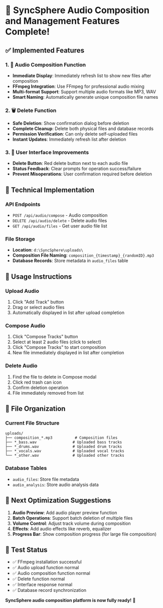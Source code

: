 # 🎵 SyncSphere Audio Composition and Management Features Complete!

## ✅ Implemented Features

### 1. 🎼 Audio Composition Function
- **Immediate Display**: Immediately refresh list to show new files after composition
- **FFmpeg Integration**: Use FFmpeg for professional audio mixing
- **Multi-format Support**: Support multiple audio formats like MP3, WAV
- **Smart Naming**: Automatically generate unique composition file names

### 2. 🗑️ Delete Function
- **Safe Deletion**: Show confirmation dialog before deletion
- **Complete Cleanup**: Delete both physical files and database records
- **Permission Verification**: Can only delete self-uploaded files
- **Instant Updates**: Immediately refresh list after deletion

### 3. 🎯 User Interface Improvements
- **Delete Button**: Red delete button next to each audio file
- **Status Feedback**: Clear prompts for operation success/failure
- **Prevent Misoperations**: User confirmation required before deletion

## 🔧 Technical Implementation

### API Endpoints
- `POST /api/audio/compose` - Audio composition
- `DELETE /api/audio/delete` - Delete audio files
- `GET /api/audio/files` - Get user audio file list

### File Storage
- **Location**: `d:\SyncSphere\uploads\`
- **Composition File Naming**: `composition_{timestamp}_{randomID}.mp3`
- **Database Records**: Store metadata in `audio_files` table

## 🎵 Usage Instructions

### Upload Audio
1. Click "Add Track" button
2. Drag or select audio files
3. Automatically displayed in list after upload completion

### Compose Audio
1. Click "Compose Tracks" button
2. Select at least 2 audio files (click to select)
3. Click "Compose Tracks" to start composition
4. New file immediately displayed in list after completion

### Delete Audio
1. Find the file to delete in Compose modal
2. Click red trash can icon
3. Confirm deletion operation
4. File immediately removed from list

## 📁 File Organization

### Current File Structure
```
uploads/
├── composition_*.mp3          # Composition files
├── *_bass.wav                # Uploaded bass tracks
├── *_drums.wav               # Uploaded drum tracks
├── *_vocals.wav              # Uploaded vocal tracks
└── *_other.wav               # Uploaded other tracks
```

### Database Tables
- `audio_files`: Store file metadata
- `audio_analysis`: Store audio analysis data

## 🚀 Next Optimization Suggestions

1. **Audio Preview**: Add audio player preview function
2. **Batch Operations**: Support batch deletion of multiple files
3. **Volume Control**: Adjust track volume during composition
4. **Effects**: Add audio effects like reverb, equalizer
5. **Progress Bar**: Show composition progress (for large file composition)

## 🎉 Test Status

- ✅ FFmpeg installation successful
- ✅ Audio upload function normal
- ✅ Audio composition function normal
- ✅ Delete function normal
- ✅ Interface response normal
- ✅ Database record synchronization

**SyncSphere audio composition platform is now fully ready!** 🎊
